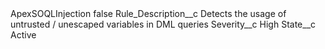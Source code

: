 <?xml version="1.0" encoding="UTF-8"?>
<CustomMetadata xmlns="http://soap.sforce.com/2006/04/metadata" xmlns:xsi="http://www.w3.org/2001/XMLSchema-instance" xmlns:xsd="http://www.w3.org/2001/XMLSchema">
    <label>ApexSOQLInjection</label>
    <protected>false</protected>
    <values>
        <field>Rule_Description__c</field>
        <value xsi:type="xsd:string">Detects the usage of untrusted / unescaped variables in DML queries</value>
    </values>
    <values>
        <field>Severity__c</field>
        <value xsi:type="xsd:string">High</value>
    </values>
    <values>
        <field>State__c</field>
        <value xsi:type="xsd:string">Active</value>
    </values>
</CustomMetadata>
